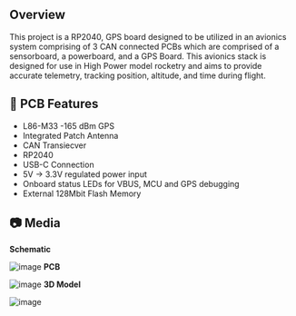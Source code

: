 ## Overview


This project is a RP2040, GPS board designed to be utilized in an avionics system comprising of 3 CAN connected PCBs which are comprised of a sensorboard, a powerboard, and a GPS Board. 
This avionics stack is designed for use in High Power model rocketry and aims to provide accurate telemetry, tracking position, altitude, and time during flight.


## 📡 PCB Features


- L86-M33 -165 dBm GPS
- Integrated Patch Antenna
- CAN Transiecver
- RP2040
- USB-C Connection
- 5V -> 3.3V regulated power input
- Onboard status LEDs for VBUS, MCU and GPS debugging
- External 128Mbit Flash Memory


## 📷 Media 
**Schematic**

 
![image](https://github.com/user-attachments/assets/a79c31a7-a4dd-4fe1-b614-67d4017f4869)
**PCB**


![image](https://github.com/user-attachments/assets/351c27ca-2eb4-4513-8be4-27595d8244ce)
**3D Model**


![image](https://github.com/user-attachments/assets/f6b86fc4-184d-4bf9-82e7-ade5e22db563)



